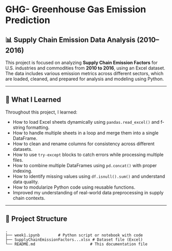 # GHG- Greenhouse Gas Emission Prediction
## 📊 Supply Chain Emission Data Analysis (2010–2016)

This project is focused on analyzing **Supply Chain Emission Factors** for U.S. industries and commodities from **2010 to 2016**, using an Excel dataset. The data includes various emission metrics across different sectors, which are loaded, cleaned, and prepared for analysis and modeling using Python.

---

## 📘 What I Learned

Throughout this project, I learned:

- How to load Excel sheets dynamically using `pandas.read_excel()` and f-string formatting.
- How to handle multiple sheets in a loop and merge them into a single DataFrame.
- How to clean and rename columns for consistency across different datasets.
- How to use `try-except` blocks to catch errors while processing multiple files.
- How to combine multiple DataFrames using `pd.concat()` with proper indexing.
- How to identify missing values using `df.isnull().sum()` and understand data quality.
- How to modularize Python code using reusable functions.
- Improved my understanding of real-world data preprocessing in supply chain contexts.

---

## 📂 Project Structure

```text
.
├── week1.ipynb        # Python script or notebook with code
├── SupplyChainEmissionFactors...xlsx # Dataset file (Excel)
└── README.md                        # This documentation file
